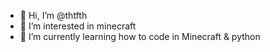 - 👋 Hi, I’m @thtfth
- 👀 I’m interested in minecraft
- 🌱 I’m currently learning how to code in Minecraft & python

<!---
thtfth/thtfth is a ✨ special ✨ repository because its `README.md` (this file) appears on your GitHub profile.
You can click the Preview link to take a look at your changes.
--->
